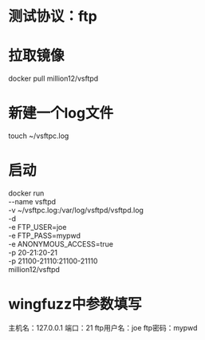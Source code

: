 # 测试协议：ftp

# 拉取镜像

docker pull million12/vsftpd

# 新建一个log文件

touch ~/vsftpc.log

# 启动

docker run \
  --name vsftpd \
  -v ~/vsftpc.log:/var/log/vsftpd/vsftpd.log \
  -d \
  -e FTP_USER=joe\
  -e FTP_PASS=mypwd \
  -e ANONYMOUS_ACCESS=true \
  -p 20-21:20-21 \
  -p 21100-21110:21100-21110 \
  million12/vsftpd

# wingfuzz中参数填写

主机名：127.0.0.1
端口：21
ftp用户名：joe
ftp密码：mypwd